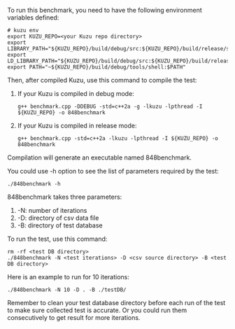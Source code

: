 To run this benchmark, you need to have the following environment variables defined:

```
# kuzu env
export KUZU_REPO=<your Kuzu repo directory>
export LIBRARY_PATH="${KUZU_REPO}/build/debug/src:${KUZU_REPO}/build/release/src:$LIBRARY_PATH"
export LD_LIBRARY_PATH="${KUZU_REPO}/build/debug/src:${KUZU_REPO}/build/release/src:$LD_LIBRARY_PATH"
export PATH="~${KUZU_REPO}/build/debug/tools/shell:$PATH"
```

Then, after compiled Kuzu, use this command to compile the test:
1. If your Kuzu is compiled in debug mode:
    ```
    g++ benchmark.cpp -DDEBUG -std=c++2a -g -lkuzu -lpthread -I ${KUZU_REPO} -o 848benchmark
    ```
2. If your Kuzu is compiled in release mode:
    ```
    g++ benchmark.cpp -std=c++2a -lkuzu -lpthread -I ${KUZU_REPO} -o 848benchmark
    ```
Compilation will generate an executable named 848benchmark.

You could use -h option to see the list of parameters required by the test:
```
./848benchmark -h
```

848benchmark takes three parameters:
1. -N: number of iterations
2. -D: directory of csv data file
3. -B: directory of test database

To run the test, use this command:
```
rm -rf <test DB directory>
./848benchmark -N <test iterations> -D <csv source directory> -B <test DB directory>
```

Here is an example to run for 10 iterations:
```
./848benchmark -N 10 -D . -B ./testDB/
```
Remember to clean your test database directory before each run of the test to make sure collected test is accurate.
Or you could run them consecutively to get result for more iterations.

